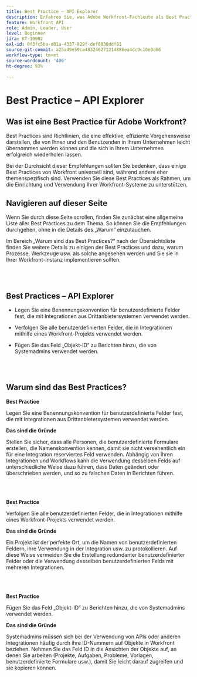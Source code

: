 ```yaml
---
title: Best Practice – API Explorer
description: Erfahren Sie, was Adobe Workfront-Fachleute als Best Practices für das Einrichten, Verwalten und Verwenden von Workfront API Explorer empfehlen.
feature: Workfront API
role: Admin, Leader, User
level: Beginner
jira: KT-10902
exl-id: 0f3fc5ba-d01a-4337-829f-def0830ddf81
source-git-commit: a25a49e59ca483246271214886ea4dc9c10e8d66
workflow-type: tm+mt
source-wordcount: '406'
ht-degree: 93%

---
```


# Best Practice – API Explorer

## Was ist eine Best Practice für Adobe Workfront?

Best Practices sind Richtlinien, die eine effektive, effiziente Vorgehensweise darstellen, die von Ihnen und den Benutzenden in Ihrem Unternehmen leicht übernommen werden können und die sich in Ihrem Unternehmen erfolgreich wiederholen lassen.

Bei der Durchsicht dieser Empfehlungen sollten Sie bedenken, dass einige Best Practices von Workfront universell sind, während andere eher themenspezifisch sind. Verwenden Sie diese Best Practices als Rahmen, um die Einrichtung und Verwendung Ihrer Workfront-Systeme zu unterstützen.

## Navigieren auf dieser Seite

Wenn Sie durch diese Seite scrollen, finden Sie zunächst eine allgemeine Liste aller Best Practices zu dem Thema. So können Sie die Empfehlungen durchgehen, ohne in die Details des „Warum“ einzutauchen.

Im Bereich „Warum sind das Best Practices?“ nach der Übersichtsliste finden Sie weitere Details zu einigen der Best Practices und dazu, warum Prozesse, Werkzeuge usw. als solche angesehen werden und Sie sie in Ihrer Workfront-Instanz implementieren sollten.

</br>
</br>

## Best Practices – API Explorer

* Legen Sie eine Benennungskonvention für benutzerdefinierte Felder fest, die mit Integrationen aus Drittanbietersystemen verwendet werden.

* Verfolgen Sie alle benutzerdefinierten Felder, die in Integrationen mithilfe eines Workfront-Projekts verwendet werden.

* Fügen Sie das Feld „Objekt-ID“ zu Berichten hinzu, die von Systemadmins verwendet werden.

</br>
</br>

## Warum sind das Best Practices?

**Best Practice**

Legen Sie eine Benennungskonvention für benutzerdefinierte Felder fest, die mit Integrationen aus Drittanbietersystemen verwendet werden.

**Das sind die Gründe**

Stellen Sie sicher, dass alle Personen, die benutzerdefinierte Formulare erstellen, die Namenskonvention kennen, damit sie nicht versehentlich ein für eine Integration reserviertes Feld verwenden. Abhängig von Ihren Integrationen und Workflows kann die Verwendung desselben Felds auf unterschiedliche Weise dazu führen, dass Daten geändert oder überschrieben werden, und so zu falschen Daten in Berichten führen.

</br>
</br>


**Best Practice**

Verfolgen Sie alle benutzerdefinierten Felder, die in Integrationen mithilfe eines Workfront-Projekts verwendet werden.

**Das sind die Gründe**

Ein Projekt ist der perfekte Ort, um die Namen von benutzerdefinierten Feldern, ihre Verwendung in der Integration usw. zu protokollieren. Auf diese Weise vermeiden Sie die Erstellung redundanter benutzerdefinierter Felder oder die Verwendung desselben benutzerdefinierten Felds mit mehreren Integrationen.

</br>
</br>


**Best Practice**

Fügen Sie das Feld „Objekt-ID“ zu Berichten hinzu, die von Systemadmins verwendet werden.

**Das sind die Gründe**

Systemadmins müssen sich bei der Verwendung von APIs oder anderen Integrationen häufig durch ihre ID-Nummern auf Objekte in Workfront beziehen. Nehmen Sie das Feld ID in die Ansichten der Objekte auf, an denen Sie arbeiten (Projekte, Aufgaben, Probleme, Vorlagen, benutzerdefinierte Formulare usw.), damit Sie leicht darauf zugreifen und sie kopieren können.
